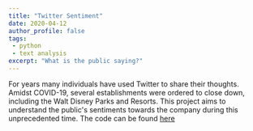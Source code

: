 ```yaml
---
title: "Twitter Sentiment"
date: 2020-04-12
author_profile: false
tags: 
 - python
 - text analysis
excerpt: "What is the public saying?"
---
```


For years many individuals have used Twitter to share their thoughts. Amidst COVID-19, several establishments were ordered to close down, including the Walt Disney Parks and Resorts. This project aims to understand the public's sentiments towards the company during this unprecedented time. The code can be found [here](https://github.com/jckett/Twitter_Sentiment)

